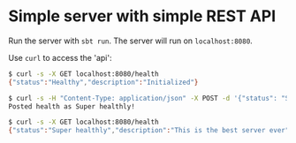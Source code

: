 # Simple server with simple REST API

Run the server with `sbt run`. The server will run on `localhost:8080`.

Use `curl` to access the 'api':

```bash
$ curl -s -X GET localhost:8080/health
{"status":"Healthy","description":"Initialized"}

$ curl -s -H "Content-Type: application/json" -X POST -d '{"status": "Super healthly", "description": "This is the best server ever"}' localhost:8080/health
Posted health as Super healthly!

$ curl -s -X GET localhost:8080/health
{"status":"Super healthly","description":"This is the best server ever"}
```


